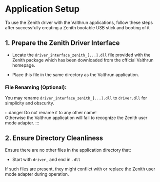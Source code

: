 # Application Setup

To use the Zenith driver with the Valthrun applications, follow these steps after successfully creating a Zenith bootable USB stick and booting of it

## 1. Prepare the Zenith Driver Interface

- Locate the `driver_interface_zenith_[...].dll` file provided with the Zenith package which has been downloaded from the official Valthrun homepage.

- Place this file in the same directory as the Valthrun application.

### File Renaming (Optional):

You may rename `driver_interface_zenith_[...].dll` to `driver.dll` for simplicity and obscurity.

:::danger
Do not rename it to any other name!  
Otherwise the Valthrun application will fail to recognize the Zenith user mode adapter.
:::

## 2. Ensure Directory Cleanliness

Ensure there are no other files in the application directory that:

- Start with `driver_` and end in `.dll`

If such files are present, they might conflict with or replace the Zenith user mode adapter during operation.
